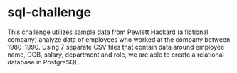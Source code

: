 # sql-challenge

This challenge utilizes sample data from Pewlett Hackard (a fictional company) analyze data of employees who worked at the company between 1980-1990. Using 7 separate CSV files that contain data around employee name, DOB, salary, department and role, we are able to create a relational database in PostgreSQL.
